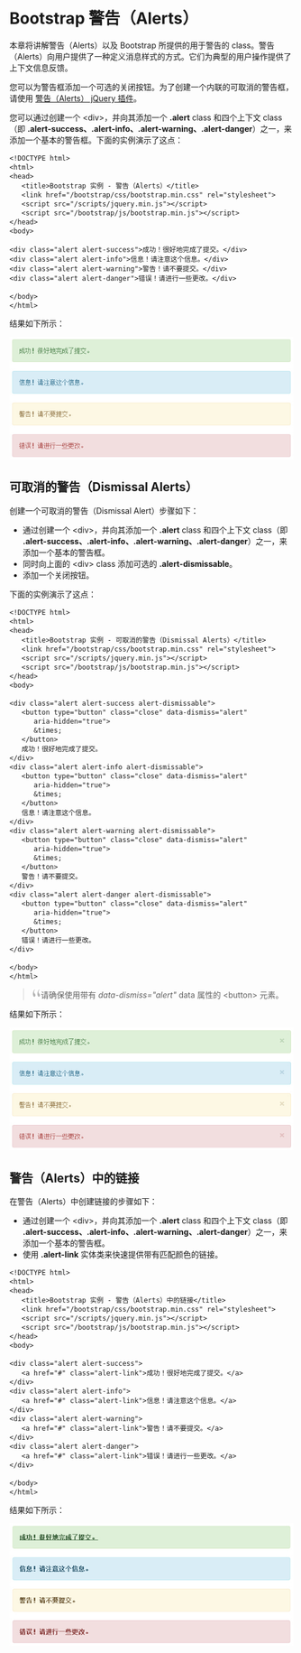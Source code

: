 # Bootstrap 警告（Alerts）

本章将讲解警告（Alerts）以及 Bootstrap 所提供的用于警告的 class。警告（Alerts）向用户提供了一种定义消息样式的方式。它们为典型的用户操作提供了上下文信息反馈。

您可以为警告框添加一个可选的关闭按钮。为了创建一个内联的可取消的警告框，请使用 [警告（Alerts） jQuery 插件](bootstrap-alert-plugin.html)。

您可以通过创建一个 &lt;div&gt;，并向其添加一个 **.alert** class 和四个上下文 class（即 **.alert-success、.alert-info、.alert-warning、.alert-danger**）之一，来添加一个基本的警告框。下面的实例演示了这点：

```
<!DOCTYPE html>
<html>
<head>
   <title>Bootstrap 实例 - 警告（Alerts）</title>
   <link href="/bootstrap/css/bootstrap.min.css" rel="stylesheet">
   <script src="/scripts/jquery.min.js"></script>
   <script src="/bootstrap/js/bootstrap.min.js"></script>
</head>
<body>

<div class="alert alert-success">成功！很好地完成了提交。</div>
<div class="alert alert-info">信息！请注意这个信息。</div>
<div class="alert alert-warning">警告！请不要提交。</div>
<div class="alert alert-danger">错误！请进行一些更改。</div>

</body>
</html>

```

[](/try/tryit.php?filename=bootstrap3-alert)

结果如下所示：

![警告（Alerts）](img/alert_demo.jpg)

## 可取消的警告（Dismissal Alerts）

创建一个可取消的警告（Dismissal Alert）步骤如下：

*   通过创建一个 &lt;div&gt;，并向其添加一个 **.alert** class 和四个上下文 class（即 **.alert-success、.alert-info、.alert-warning、.alert-danger**）之一，来添加一个基本的警告框。
*   同时向上面的 &lt;div&gt; class 添加可选的 **.alert-dismissable**。
*   添加一个关闭按钮。

下面的实例演示了这点：

```
<!DOCTYPE html>
<html>
<head>
   <title>Bootstrap 实例 - 可取消的警告（Dismissal Alerts）</title>
   <link href="/bootstrap/css/bootstrap.min.css" rel="stylesheet">
   <script src="/scripts/jquery.min.js"></script>
   <script src="/bootstrap/js/bootstrap.min.js"></script>
</head>
<body>

<div class="alert alert-success alert-dismissable">
   <button type="button" class="close" data-dismiss="alert"
      aria-hidden="true">
      &times;
   </button>
   成功！很好地完成了提交。
</div>
<div class="alert alert-info alert-dismissable">
   <button type="button" class="close" data-dismiss="alert"
      aria-hidden="true">
      &times;
   </button>
   信息！请注意这个信息。
</div>
<div class="alert alert-warning alert-dismissable">
   <button type="button" class="close" data-dismiss="alert"
      aria-hidden="true">
      &times;
   </button>
   警告！请不要提交。
</div>
<div class="alert alert-danger alert-dismissable">
   <button type="button" class="close" data-dismiss="alert"
      aria-hidden="true">
      &times;
   </button>
   错误！请进行一些更改。
</div>

</body>
</html>

```

> ![](img/quote.png)请确保使用带有 _data-dismiss="alert"_ data 属性的 &lt;button&gt; 元素。

[](/try/tryit.php?filename=bootstrap3-alert-dismissal)

结果如下所示：

![可取消的警告（Dismissal Alerts）](img/dismissalalert_demo.jpg)

## 警告（Alerts）中的链接

在警告（Alerts）中创建链接的步骤如下：

*   通过创建一个 &lt;div&gt;，并向其添加一个 **.alert** class 和四个上下文 class（即 **.alert-success、.alert-info、.alert-warning、.alert-danger**）之一，来添加一个基本的警告框。
*   使用 **.alert-link** 实体类来快速提供带有匹配颜色的链接。

```
<!DOCTYPE html>
<html>
<head>
   <title>Bootstrap 实例 - 警告（Alerts）中的链接</title>
   <link href="/bootstrap/css/bootstrap.min.css" rel="stylesheet">
   <script src="/scripts/jquery.min.js"></script>
   <script src="/bootstrap/js/bootstrap.min.js"></script>
</head>
<body>

<div class="alert alert-success">
   <a href="#" class="alert-link">成功！很好地完成了提交。</a>
</div>
<div class="alert alert-info">
   <a href="#" class="alert-link">信息！请注意这个信息。</a>
</div>
<div class="alert alert-warning">
   <a href="#" class="alert-link">警告！请不要提交。</a>
</div>
<div class="alert alert-danger">
   <a href="#" class="alert-link">错误！请进行一些更改。</a>
</div>

</body>
</html>

```

[](/try/tryit.php?filename=bootstrap3-alert-links)

结果如下所示：

![警告（Alerts）中的链接](img/linksinalert_demo.jpg)

